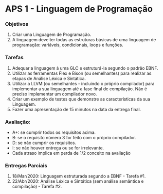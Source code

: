 # APS 1 - Linguagem de Programação

### Objetivos
1. Criar uma Linguagem de Programação.
2. A linguagem deve ter todas as estruturas básicas de uma linguagem de programação: variáveis, condicionais, loops e funções.

### Tarefas
1. Adequar a linguagem à uma GLC e estruturá-la segundo o padrão EBNF.
2. Utilizar as ferramentas Flex e Bison (ou semelhantes) para realizar as etapas de Análise Léxica e
Sintática.
3. Utilizar a LLVM (ou semelhantes - incluindo o próprio compilador) para implementar a sua linguagem
até a fase final de compilação. Não é preciso implementar um compilador novo.
4. Criar um exemplo de testes que demonstre as características da sua Linguagem.
5. Fazer uma apresentação de 15 minutos na data da entrega final.

### Avaliação:
- A+: se cumprir todos os requisitos acima.
- B: se o requisito número 3 for feito com o próprio compilador.
- D: se não cumprir os requisitos.
- I: se não houver entrega ou se for irrelevante.
- Cada atraso implica em perda de 1/2 conceito na avaliação

### Entregas Parciais
1. 18/Mar/2020: Linguagem estruturada segundo a EBNF - Tarefa #1.
2. 22/Abr/2020: Análise Léxica e Sintática (sem análise semântica e compilação) - Tarefa #2.
